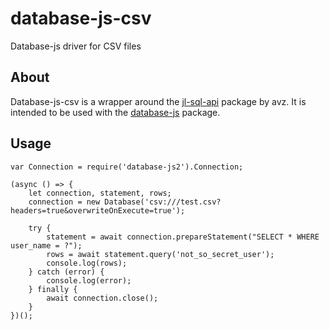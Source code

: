 # database-js-csv
Database-js driver for CSV files

## About
Database-js-csv is a wrapper around the [jl-sql-api](https://github.com/avz/node-jl-sql-api) package by avz. It is intended to be used with the [database-js](https://github.com/mlaanderson/database-js) package. 

## Usage
~~~~
var Connection = require('database-js2').Connection;

(async () => {
    let connection, statement, rows;
    connection = new Database('csv:///test.csv?headers=true&overwriteOnExecute=true');
    
    try {
        statement = await connection.prepareStatement("SELECT * WHERE user_name = ?");
        rows = await statement.query('not_so_secret_user');
        console.log(rows);
    } catch (error) {
        console.log(error);
    } finally {
        await connection.close();
    }
})();
~~~~